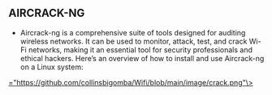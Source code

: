 ## AIRCRACK-NG
- Aircrack-ng is a comprehensive suite of tools designed for auditing wireless networks. It can be used to monitor, attack, test, and crack Wi-Fi networks, making it an essential tool for security professionals and ethical hackers. Here’s an overview of how to install and use Aircrack-ng on a Linux system:

<a href>="https://github.com/collinsbigomba/Wifi/blob/main/image/crack.png"\>
